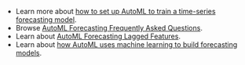 * Learn more about [how to set up AutoML to train a time-series forecasting model](./how-to-auto-train-forecast.md).
* Browse [AutoML Forecasting Frequently Asked Questions](./how-to-automl-forecasting-faq.md).
* Learn about [AutoML Forecasting Lagged Features](./concept-automl-forecasting-lags.md).
* Learn about [how AutoML uses machine learning to build forecasting models](./concept-automl-forecasting-methods.md).
